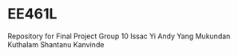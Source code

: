 # EE461L
Repository for Final Project Group 10
Issac Yi
Andy Yang
Mukundan Kuthalam
Shantanu Kanvinde
